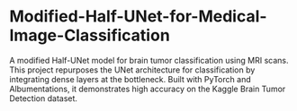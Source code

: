 # Modified-Half-UNet-for-Medical-Image-Classification
A modified Half-UNet model for brain tumor classification using MRI scans. This project repurposes the UNet architecture for classification by integrating dense layers at the bottleneck. Built with PyTorch and Albumentations, it demonstrates high accuracy on the Kaggle Brain Tumor Detection dataset.
